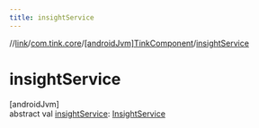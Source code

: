 ```yaml
---
title: insightService
---
```

//[link](../../../index.html)/[com.tink.core](../index.html)/[[androidJvm]TinkComponent](index.html)/[insightService](insight-service.html)



# insightService



[androidJvm]\
abstract val [insightService](insight-service.html): [InsightService](../../com.tink.service.insight/[android-jvm]-insight-service/index.html)




